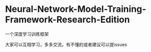 # Neural-Network-Model-Training-Framework-Research-Edition
一个深度学习训练框架

大家可以互相学习，多多交流。有不懂的或者建议可以提issues
